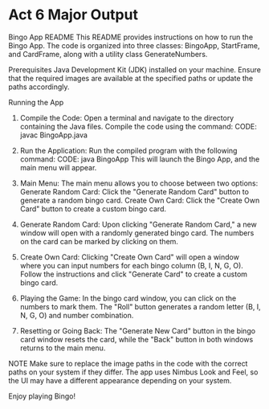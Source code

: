 # Act 6 Major Output
Bingo App README
This README provides instructions on how to run the Bingo App. The code is organized into three classes: BingoApp, StartFrame, and CardFrame, along with a utility class GenerateNumbers.

Prerequisites
Java Development Kit (JDK) installed on your machine.
Ensure that the required images are available at the specified paths or update the paths accordingly.

Running the App
1. Compile the Code:
Open a terminal and navigate to the directory containing the Java files.
Compile the code using the command: 
CODE: javac BingoApp.java

2. Run the Application:
Run the compiled program with the following command: 
CODE: java BingoApp
This will launch the Bingo App, and the main menu will appear.

3. Main Menu:
The main menu allows you to choose between two options:
Generate Random Card: Click the "Generate Random Card" button to generate a random bingo card.
Create Own Card:
Click the "Create Own Card" button to create a custom bingo card.

4. Generate Random Card:
Upon clicking "Generate Random Card," a new window will open with a randomly generated bingo card. The numbers on the card can be marked by clicking on them.

5. Create Own Card:
Clicking "Create Own Card" will open a window where you can input numbers for each bingo column (B, I, N, G, O). Follow the instructions and click "Generate Card" to create a custom bingo card.

6. Playing the Game:
In the bingo card window, you can click on the numbers to mark them. The "Roll" button generates a random letter (B, I, N, G, O) and number combination.

7. Resetting or Going Back:
The "Generate New Card" button in the bingo card window resets the card, while the "Back" button in both windows returns to the main menu.

NOTE
Make sure to replace the image paths in the code with the correct paths on your system if they differ.
The app uses Nimbus Look and Feel, so the UI may have a different appearance depending on your system.

Enjoy playing Bingo!

